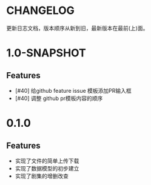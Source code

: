 # CHANGELOG
更新日志文档，版本顺序从新到旧，最新版本在最前(上)面。

# 1.0-SNAPSHOT
## Features
- [#40] 给github feature issue 模板添加PR输入框
- [#40] 调整 github pr模板内容的顺序

# 0.1.0

## Features
- 实现了文件的简单上传下载
- 实现了数据模型的初步建立
- 实现了剧集的增删改查